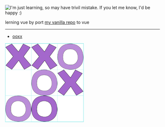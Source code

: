 <img title="I'm just learning, so may have trivil mistake. If you let me know, I'd be happy :)"
       alt="I'm just learning, so may have trivil mistake. If you let me know, I'd be happy :)"
       src="https://img.shields.io/badge/learning-beginner-green.svg">


lerning vue by port [my vanilla repo](https://github.com/cuteapple/web-items) to vue 

---

- [ooxx](https://cuteapple.github.io/web-items-vue/ooxx/)

<img src="ooxx/cover.png" width="256">

